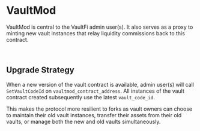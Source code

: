 # VaultMod

VaultMod is central to the VaultFi admin user(s). It also serves as a proxy to minting new vault instances that relay liquidity commissions back to this contract.

&nbsp;

## Upgrade Strategy

When a new version of the vault contract is available, admin user(s) will call `SetVaultCodeId` on `vaultmod_contract_address`. All instances of the vault contract created subsequently use the latest `vault_code_id`.

This makes the protocol more resilient to forks as vault owners can choose to maintain their old vault instances, transfer their assets from their old vaults, or manage both the new and old vaults simultaneously.

